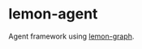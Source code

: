 # lemon-agent

<!-- cargo-rdme start -->

Agent framework using [lemon-graph](https://github.com/unavi-xyz/lemon/tree/main/crates/lemon-graph).

<!-- cargo-rdme end -->
